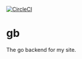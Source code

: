 [![CircleCI](https://circleci.com/gh/Adriel-M/gb.svg?style=svg)](https://circleci.com/gh/Adriel-M/gb)

# gb

The go backend for my site.